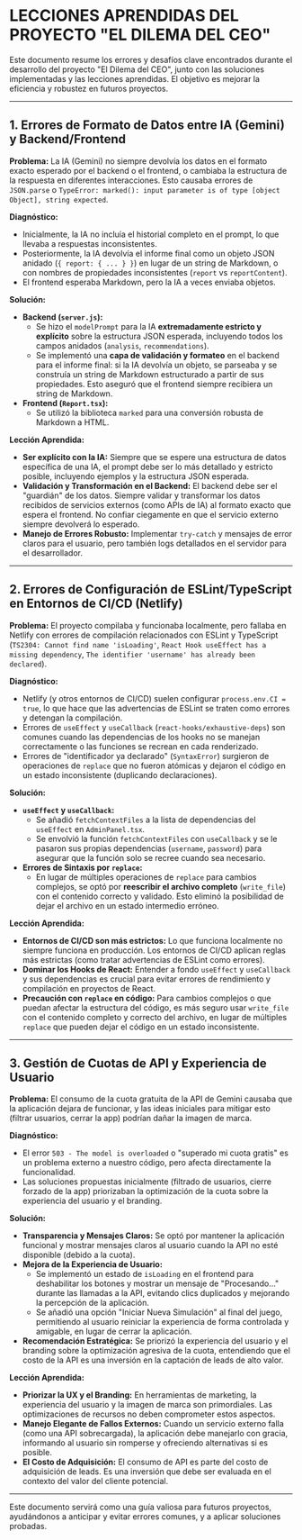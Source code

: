 # LECCIONES APRENDIDAS DEL PROYECTO "EL DILEMA DEL CEO"

Este documento resume los errores y desafíos clave encontrados durante el desarrollo del proyecto "El Dilema del CEO", junto con las soluciones implementadas y las lecciones aprendidas. El objetivo es mejorar la eficiencia y robustez en futuros proyectos.

---

## 1. Errores de Formato de Datos entre IA (Gemini) y Backend/Frontend

**Problema:**
La IA (Gemini) no siempre devolvía los datos en el formato exacto esperado por el backend o el frontend, o cambiaba la estructura de la respuesta en diferentes interacciones. Esto causaba errores de `JSON.parse` o `TypeError: marked(): input parameter is of type [object Object], string expected`.

**Diagnóstico:**
- Inicialmente, la IA no incluía el historial completo en el prompt, lo que llevaba a respuestas inconsistentes.
- Posteriormente, la IA devolvía el informe final como un objeto JSON anidado (`{ report: { ... } }`) en lugar de un string de Markdown, o con nombres de propiedades inconsistentes (`report` vs `reportContent`).
- El frontend esperaba Markdown, pero la IA a veces enviaba objetos.

**Solución:**
- **Backend (`server.js`):**
    - Se hizo el `modelPrompt` para la IA **extremadamente estricto y explícito** sobre la estructura JSON esperada, incluyendo todos los campos anidados (`analysis`, `recommendations`).
    - Se implementó una **capa de validación y formateo** en el backend para el informe final: si la IA devolvía un objeto, se parseaba y se construía un string de Markdown estructurado a partir de sus propiedades. Esto aseguró que el frontend siempre recibiera un string de Markdown.
- **Frontend (`Report.tsx`):**
    - Se utilizó la biblioteca `marked` para una conversión robusta de Markdown a HTML.

**Lección Aprendida:**
- **Ser explícito con la IA:** Siempre que se espere una estructura de datos específica de una IA, el prompt debe ser lo más detallado y estricto posible, incluyendo ejemplos y la estructura JSON esperada.
- **Validación y Transformación en el Backend:** El backend debe ser el "guardián" de los datos. Siempre validar y transformar los datos recibidos de servicios externos (como APIs de IA) al formato exacto que espera el frontend. No confiar ciegamente en que el servicio externo siempre devolverá lo esperado.
- **Manejo de Errores Robusto:** Implementar `try-catch` y mensajes de error claros para el usuario, pero también logs detallados en el servidor para el desarrollador.

---

## 2. Errores de Configuración de ESLint/TypeScript en Entornos de CI/CD (Netlify)

**Problema:**
El proyecto compilaba y funcionaba localmente, pero fallaba en Netlify con errores de compilación relacionados con ESLint y TypeScript (`TS2304: Cannot find name 'isLoading'`, `React Hook useEffect has a missing dependency`, `The identifier 'username' has already been declared`).

**Diagnóstico:**
- Netlify (y otros entornos de CI/CD) suelen configurar `process.env.CI = true`, lo que hace que las advertencias de ESLint se traten como errores y detengan la compilación.
- Errores de `useEffect` y `useCallback` (`react-hooks/exhaustive-deps`) son comunes cuando las dependencias de los hooks no se manejan correctamente o las funciones se recrean en cada renderizado.
- Errores de "identificador ya declarado" (`SyntaxError`) surgieron de operaciones de `replace` que no fueron atómicas y dejaron el código en un estado inconsistente (duplicando declaraciones).

**Solución:**
- **`useEffect` y `useCallback`:**
    - Se añadió `fetchContextFiles` a la lista de dependencias del `useEffect` en `AdminPanel.tsx`.
    - Se envolvió la función `fetchContextFiles` con `useCallback` y se le pasaron sus propias dependencias (`username`, `password`) para asegurar que la función solo se recree cuando sea necesario.
- **Errores de Sintaxis por `replace`:**
    - En lugar de múltiples operaciones de `replace` para cambios complejos, se optó por **reescribir el archivo completo** (`write_file`) con el contenido correcto y validado. Esto eliminó la posibilidad de dejar el archivo en un estado intermedio erróneo.

**Lección Aprendida:**
- **Entornos de CI/CD son más estrictos:** Lo que funciona localmente no siempre funciona en producción. Los entornos de CI/CD aplican reglas más estrictas (como tratar advertencias de ESLint como errores).
- **Dominar los Hooks de React:** Entender a fondo `useEffect` y `useCallback` y sus dependencias es crucial para evitar errores de rendimiento y compilación en proyectos de React.
- **Precaución con `replace` en código:** Para cambios complejos o que puedan afectar la estructura del código, es más seguro usar `write_file` con el contenido completo y correcto del archivo, en lugar de múltiples `replace` que pueden dejar el código en un estado inconsistente.

---

## 3. Gestión de Cuotas de API y Experiencia de Usuario

**Problema:**
El consumo de la cuota gratuita de la API de Gemini causaba que la aplicación dejara de funcionar, y las ideas iniciales para mitigar esto (filtrar usuarios, cerrar la app) podrían dañar la imagen de marca.

**Diagnóstico:**
- El error `503 - The model is overloaded` o "superado mi cuota gratis" es un problema externo a nuestro código, pero afecta directamente la funcionalidad.
- Las soluciones propuestas inicialmente (filtrado de usuarios, cierre forzado de la app) priorizaban la optimización de la cuota sobre la experiencia del usuario y el branding.

**Solución:**
- **Transparencia y Mensajes Claros:** Se optó por mantener la aplicación funcional y mostrar mensajes claros al usuario cuando la API no esté disponible (debido a la cuota).
- **Mejora de la Experiencia de Usuario:**
    - Se implementó un estado de `isLoading` en el frontend para deshabilitar los botones y mostrar un mensaje de "Procesando..." durante las llamadas a la API, evitando clics duplicados y mejorando la percepción de la aplicación.
    - Se añadió una opción "Iniciar Nueva Simulación" al final del juego, permitiendo al usuario reiniciar la experiencia de forma controlada y amigable, en lugar de cerrar la aplicación.
- **Recomendación Estratégica:** Se priorizó la experiencia del usuario y el branding sobre la optimización agresiva de la cuota, entendiendo que el costo de la API es una inversión en la captación de leads de alto valor.

**Lección Aprendida:**
- **Priorizar la UX y el Branding:** En herramientas de marketing, la experiencia del usuario y la imagen de marca son primordiales. Las optimizaciones de recursos no deben comprometer estos aspectos.
- **Manejo Elegante de Fallos Externos:** Cuando un servicio externo falla (como una API sobrecargada), la aplicación debe manejarlo con gracia, informando al usuario sin romperse y ofreciendo alternativas si es posible.
- **El Costo de Adquisición:** El consumo de API es parte del costo de adquisición de leads. Es una inversión que debe ser evaluada en el contexto del valor del cliente potencial.

---

Este documento servirá como una guía valiosa para futuros proyectos, ayudándonos a anticipar y evitar errores comunes, y a aplicar soluciones probadas.
